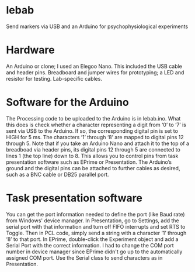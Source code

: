 # lebab
Send markers via USB and an Arduino for psychophysiological experiments
# Hardware
An Arduino or clone; I used an Elegoo Nano. This included the USB cable and header pins.
Breadboard and jumper wires for prototyping; a LED and resistor for testing.
Lab-specific cables.
# Software for the Arduino
The Processing code to be uploaded to the Arduino is in lebab.ino. What this does is check whether a character representing a digit from ‘0’ to ‘7’ is sent via USB to the Arduino. If so, the corresponding digital pin is set to HIGH for 5 ms. The characters ‘1’ through ‘8’ are mapped to digital pins 12 through 5. Note that if you take an Arduino Nano and attach it to the top of a breadboad via header pins, its digital pins 12 through 5 are connected to lines 1 (the top line) down to 8.
This allows you to control pins from task presentation software such as EPrime or Presentation.
The Arduino’s ground and the digital pins can be attached to further cables as desired, such as a BNC cable or DB25 parallel port.
# Task presentation software
You can get the port information needed to define the port (like Baud rate) from Windows' device manager. 
In Presentation, go to Settings, add the serial port with that information and turn off FIFO interrupts and set RTS to Toggle. Then in PCL code, simply send a string with a character ‘1’ through ‘8’ to that port.
In EPrime, double-click the Experiment object and add a Serial Port with the correct information. I had to change the COM port number in device manager since EPrime didn't go up to the automatically assigned COM port. Use the Serial class to send characters as in Presentation.

